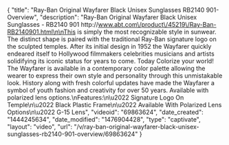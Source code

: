 {
    "title": "Ray-Ban Original Wayfarer Black Unisex Sunglasses RB2140 901- Overview",
    "description": "Ray-Ban Original Wayfarer Black Unisex Sunglasses - RB2140 901 http:\/\/www.abt.com\/product\/45219\/Ray-Ban-RB2140901.html\n\nThis is simply the most recognizable style in sunwear. The distinct shape is paired with the traditional Ray-Ban signature logo on the sculpted temples. After its initial design in 1952 the Wayfarer quickly endeared itself to Hollywood filmmakers celebrities musicians and artists solidifying its iconic status for years to come. Today Colorize your world! The Wayfarer is available in a contemporary color palette allowing the wearer to express their own style and personality through this unmistakable look. History along with fresh colorful updates have made the Wayfarer a symbol of youth fashion and creativity for over 50 years. Available with polarized lens options.\nFeatures:\n\u2022 Signature Logo On Temple\n\u2022 Black Plastic Frame\n\u2022 Available With Polarized Lens Options\n\u2022 G-15 Lens",
    "videoid": "69863624",
    "date_created": "1444245634",
    "date_modified": "1476904428",
    "type": "captivate",
    "layout": "video",
    "url": "\/v\/ray-ban-original-wayfarer-black-unisex-sunglasses-rb2140-901-overview\/69863624"
}